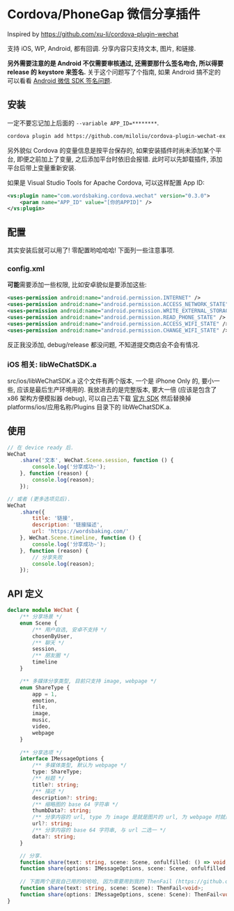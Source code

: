 # Cordova/PhoneGap 微信分享插件

Inspired by https://github.com/xu-li/cordova-plugin-wechat

支持 iOS, WP, Android, 都有回调. 分享内容只支持文本, 图片, 和链接.

**另外需要注意的是 Android 不仅需要审核通过, 还需要那什么签名吻合, 所以得要 release 的 keystore 来签名.**
关于这个问题写了个指南, 如果 Android 搞不定的可以看看
[Android 微信 SDK 签名问题](https://github.com/vilic/cordova-plugin-wechat/wiki/Android-%E5%BE%AE%E4%BF%A1-SDK-%E7%AD%BE%E5%90%8D%E9%97%AE%E9%A2%98).

## 安装

一定不要忘记加上后面的 `--variable APP_ID=********`.

```sh
cordova plugin add https://github.com/miloliu/cordova-plugin-wechat-ex.git --variable APP_ID=[你的APPID]
```

另外貌似 Cordova 的变量信息是按平台保存的, 如果安装插件时尚未添加某个平台, 即便之前加上了变量,
之后添加平台时依旧会报错. 此时可以先卸载插件, 添加平台后带上变量重新安装.

如果是 Visual Studio Tools for Apache Cordova, 可以这样配置 App ID:

```xml
<vs:plugin name="com.wordsbaking.cordova.wechat" version="0.3.0">
    <param name="APP_ID" value="[你的APPID]" />
</vs:plugin>
```

## 配置

其实安装后就可以用了! 零配置哟哈哈哈! 下面列一些注意事项.

### config.xml

**可能**需要添加一些权限, 比如安卓貌似是要添加这些:

```xml
<uses-permission android:name="android.permission.INTERNET" />
<uses-permission android:name="android.permission.ACCESS_NETWORK_STATE" />
<uses-permission android:name="android.permission.WRITE_EXTERNAL_STORAGE" />
<uses-permission android:name="android.permission.READ_PHONE_STATE" />
<uses-permission android:name="android.permission.ACCESS_WIFI_STATE" />
<uses-permission android:name="android.permission.CHANGE_WIFI_STATE" />
```

反正我没添加, debug/release 都没问题, 不知道提交商店会不会有情况.

### iOS 相关: libWeChatSDK.a

src/ios/libWeChatSDK.a 这个文件有两个版本, 一个是 iPhone Only 的, 要小一些, 应该是最后生产环境用的.
我放进去的是完整版本, 要大一倍 (应该是包含了 x86 架构方便模拟器 debug), 可以自己去下载
[官方 SDK](https://open.weixin.qq.com/cgi-bin/showdocument?action=dir_list&t=resource/res_list)
然后替换掉 platforms/ios/应用名称/Plugins 目录下的 libWeChatSDK.a.

## 使用

```javascript
// 在 device ready 后.
WeChat
    .share('文本', WeChat.Scene.session, function () {
        console.log('分享成功~');
    }, function (reason) {
        console.log(reason);
    });

// 或者 (更多选项见后).
WeChat
    .share({
        title: '链接',
        description: '链接描述',
        url: 'https://wordsbaking.com/'
    }, WeChat.Scene.timeline, function () {
        console.log('分享成功~');
    }, function (reason) {
        // 分享失败
        console.log(reason);
    });
```

## API 定义

```typescript
declare module WeChat {
    /** 分享场景 */
    enum Scene {
        /** 用户自选, 安卓不支持 */
        chosenByUser,
        /** 聊天 */
        session,
        /** 朋友圈 */
        timeline
    }

    /** 多媒体分享类型, 目前只支持 image, webpage */
    enum ShareType {
        app = 1,
        emotion,
        file,
        image,
        music,
        video,
        webpage
    }
    
    /** 分享选项 */
    interface IMessageOptions {
        /** 多媒体类型, 默认为 webpage */
        type: ShareType;
        /** 标题 */
        title?: string;
        /** 描述 */
        description?: string;
        /** 缩略图的 base 64 字符串 */
        thumbData?: string;
        /** 分享内容的 url, type 为 image 是就是图片的 url, 为 webpage 时就是链接的 url */
        url?: string;
        /** 分享内容的 base 64 字符串, 与 url 二选一 */
        data?: string;
    }

    // 分享.
    function share(text: string, scene: Scene, onfulfilled: () => void, onrejected: (reason) => void): void;
    function share(options: IMessageOptions, scene: Scene, onfulfilled: () => void, onrejected: (reason) => void): void;
    
    // 下面两个是我自己用的哈哈哈, 因为需要用到我的 ThenFail (https://github.com/vilic/thenfail).
    function share(text: string, scene: Scene): ThenFail<void>;
    function share(options: IMessageOptions, scene: Scene): ThenFail<void>;
}
```